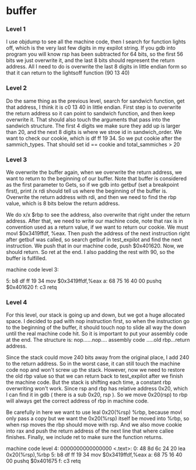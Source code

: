 # buffer

### Level 1

I use objdump to see all the machine code, then I search for function  lights off, which is the very last few digits in my expilot string. If you gdb into program you will know rsp has been subtracted for 64 bits, so the first 56 bits we just overwrite it, and the last 8 bits should represent the return address. All I need to do is overwrite the last 8 digits in little endian form so that it can return to the lightsoff function (90 13 40)

### Level 2

Do the same thing as the previous level, search for sandwich function, get that address, I think it is c0 13 40 in little endian. First step is to overwrite the return address so it can point to sandwich function, and then keep overwrite it. That should also touch the arguments that pass into the sandwich structure. The first 4 digits we make sure they add up is larger than 20, and the next 8 digits is where we stroe id in sandwich_order. We want to check our cookie, which is df ff 19 34. So we put cookie after the sammich_types. That should set id == cookie and total_sammiches > 20 

### Level 3

We overwrite the buffer again, when we overwrite the return address, we want to return to the beginning of our buffer. Note that buffer is considered as the first parameter to Gets, so if we gdb into getbuf (set a breakpoint first), print /x rdi should tell us where the beginning of the buffer is. Overwrite the return address with rdi, and then we need to find the rbp value, which is 8 bits below the return address.

We do x/x $rbp to see the address, also overwrite that right under the return address. After that, we need to write our machine code, note that rax is in convention used as a return value, if we want to return our cookie. We must movl $0x3419ffdf, %eax. Then push the address of the next instruction right after getbuf was called, so search getbuf in test_expilot and find the next instruction. We push that in our machine code, push $0x401620. Now, we should return. So ret at the end. I also padding the rest with 90, so the buffer is fulfilled. 

machine code level 3:

   5:   b8 df ff 19 34          mov    $0x3419ffdf,%eax
   a:   68 75 16 40 00          pushq  $0x401620
   f:   c3                      retq




### Level 4

For this level, our stack is going up and down, but we got a huge allocated space. I decided to pad with nop instruction first, so when the instruction go to the beginning of the buffer, it should touch nop to slide all way the down until the real machine code hit. So it is important to put your assembly code at the end. The structure is: nop......nop.... assembly code .....old rbp...return address. 

Since the stack could move 240 bits away from the original place, I add 240 to the return address. So in the worst case, it can still touch the machine code nop and won't screw up the stack. However, now we need to restore the old rbp value so that we can return back to test_expilot after we finish the machine code. But the stack is shifting each time, a constant rbp overwriting won't work. Since rsp and rbp has relative address 0x20, which I can find it in gdb ( there is a sub 0x20, rsp ). So we move 0x20(rsp) to rbp will always get the correct address of rbp in machine code.

Be carefully in here we want to use leal 0x20(%rsp) %rbp, because movl only pass a copy but we want the 0x20(%rsp) itself be moved into %rbp, so when rsp moves the rbp should move with rsp. And we also move cookie into rax and push the return address of the next line that where callee finishes. Finally, we include ret to make sure the function returns.    

machine code level 4:
0000000000000000 <.text>:
   0:   48 8d 6c 24 20          lea    0x20(%rsp),%rbp
   5:   b8 df ff 19 34          mov    $0x3419ffdf,%eax
   a:   68 75 16 40 00          pushq  $0x401675
   f:   c3                      retq
